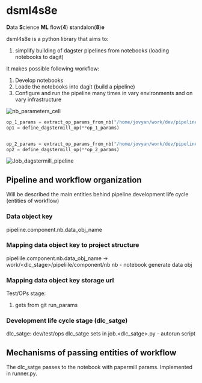
# dsml4s8e
**D**ata **S**cience **ML** flow(**4**) **s**tandalon(**8**)**e**


dsml4s8e is a python library that aims to:
 1. simplify building of dagster pipelines from notebooks (loading notebooks to dagit)

It makes possible following workflow:
 1. Develop notebooks
 2. Loade the notebooks into dagit (build a pipeline)
 3. Configure and run the pipeline many times in vary environments and on vary infrastructure 

![nb_parameters_cell](https://user-images.githubusercontent.com/1010096/220533153-45c8dd82-64e7-445c-aedc-c9787de30916.png)

```python
op_1_params = extract_op_params_from_nb("/home/jovyan/work/dev/pipeline_example/data_load/nb_1.ipynb")
op1 = define_dagstermill_op(**op_1_params)


op_2_params = extract_op_params_from_nb("/home/jovyan/work/dev/pipeline_example/data_load/nb_2.ipynb")
op2 = define_dagstermill_op(**op_2_params)
```

![Job_dagstermill_pipeline](https://user-images.githubusercontent.com/1010096/220530371-eb3c12f2-f70b-4d7c-a6c9-9f38fc391b7f.svg)



## Pipeline and workflow organization
Will be described the main entities behind pipeline development life cycle (entities of workflow)

### Data object key 
pipeline.component.nb.data_obj_name

### Mapping data object key to project structure
pipeliile.component.nb.data_obj_name ->
work/<dlc_stage>/pipeliile/component/nb
nb - notebook generate data obj
### Mapping data object key storage url


Test/OPs stage:
  1. gets from git run_params

 ### Development life cycle stage (dlc_satge)
  dlc_satge: dev/test/ops
  dlc_satge sets in job.<dlc_satge>.py - autorun script
  
 ## Mechanisms of passing entities of workflow
  The dlc_satge passes to the notebook with papermill params. Implemented in runner.py.
  
